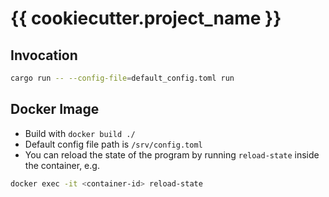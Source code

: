 # {{ cookiecutter.project_name }}

## Invocation

```sh
cargo run -- --config-file=default_config.toml run
```

## Docker Image

- Build with `docker build ./`
- Default config file path is `/srv/config.toml`
- You can reload the state of the program by running `reload-state` inside the container, e.g.

```sh
docker exec -it <container-id> reload-state
```
